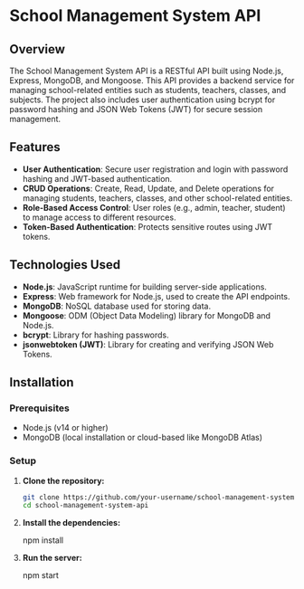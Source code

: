 # School Management System API

## Overview

The School Management System API is a RESTful API built using Node.js, Express, MongoDB, and Mongoose. This API provides a backend service for managing school-related entities such as students, teachers, classes, and subjects. The project also includes user authentication using bcrypt for password hashing and JSON Web Tokens (JWT) for secure session management.

## Features

- **User Authentication**: Secure user registration and login with password hashing and JWT-based authentication.
- **CRUD Operations**: Create, Read, Update, and Delete operations for managing students, teachers, classes, and other school-related entities.
- **Role-Based Access Control**: User roles (e.g., admin, teacher, student) to manage access to different resources.
- **Token-Based Authentication**: Protects sensitive routes using JWT tokens.

## Technologies Used

- **Node.js**: JavaScript runtime for building server-side applications.
- **Express**: Web framework for Node.js, used to create the API endpoints.
- **MongoDB**: NoSQL database used for storing data.
- **Mongoose**: ODM (Object Data Modeling) library for MongoDB and Node.js.
- **bcrypt**: Library for hashing passwords.
- **jsonwebtoken (JWT)**: Library for creating and verifying JSON Web Tokens.

## Installation

### Prerequisites

- Node.js (v14 or higher)
- MongoDB (local installation or cloud-based like MongoDB Atlas)

### Setup

1. **Clone the repository:**

   ```bash
   git clone https://github.com/your-username/school-management-system-api.git
   cd school-management-system-api

2. **Install the dependencies:**

    npm install 

2. **Run the server:**

    npm start


    